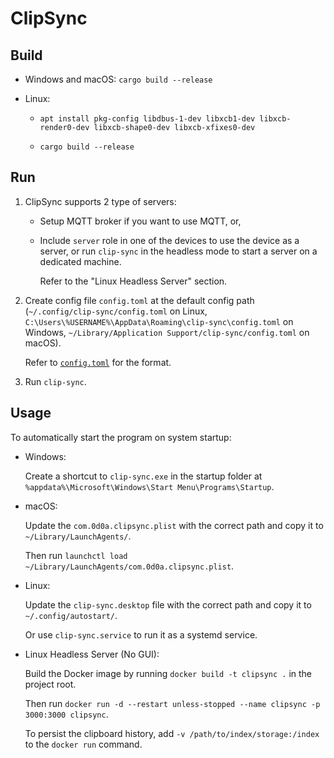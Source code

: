# ClipSync

## Build

* Windows and macOS: `cargo build --release`
* Linux:

  * `apt install pkg-config libdbus-1-dev libxcb1-dev libxcb-render0-dev libxcb-shape0-dev libxcb-xfixes0-dev`

  * `cargo build --release`

## Run

1. ClipSync supports 2 type of servers:

    * Setup MQTT broker if you want to use MQTT, or,

    * Include `server` role in one of the devices to use the device as a server, or run `clip-sync` in the headless mode to start a server on a dedicated machine.

        Refer to the "Linux Headless Server" section.

2. Create config file `config.toml` at the default config path (`~/.config/clip-sync/config.toml` on Linux, `C:\Users\%USERNAME%\AppData\Roaming\clip-sync\config.toml` on Windows, `~/Library/Application Support/clip-sync/config.toml` on macOS).

    Refer to [`config.toml`](./config.toml) for the format.

3. Run `clip-sync`.

## Usage

To automatically start the program on system startup:

* Windows:

    Create a shortcut to `clip-sync.exe` in the startup folder at `%appdata%\Microsoft\Windows\Start Menu\Programs\Startup`.

* macOS:

    Update the `com.0d0a.clipsync.plist` with the correct path and copy it to `~/Library/LaunchAgents/`.

    Then run `launchctl load ~/Library/LaunchAgents/com.0d0a.clipsync.plist`.

* Linux:

    Update the `clip-sync.desktop` file with the correct path and copy it to `~/.config/autostart/`.

    Or use `clip-sync.service` to run it as a systemd service.

* Linux Headless Server (No GUI):

    Build the Docker image by running `docker build -t clipsync .` in the project root.

    Then run `docker run -d --restart unless-stopped --name clipsync -p 3000:3000 clipsync`.

    To persist the clipboard history, add `-v /path/to/index/storage:/index` to the `docker run` command.
